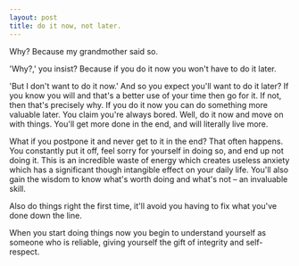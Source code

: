 ```yaml
---
layout: post
title: do it now, not later.
---
```


Why? Because my grandmother said so.


'Why?,' you insist? Because if you do it now you won't have to do it later.

'But I don't want to do it now.' And so you expect you'll want to do it later? If you know you will and that's a better use of your time then go for it. If not, then that's precisely why. If you do it now you can do something more valuable later. You claim you're always bored. Well, do it now and move on with things. You'll get more done in the end, and will literally live more.

What if you postpone it and never get to it in the end? That often happens. You constantly put it off, feel sorry for yourself in doing so, and end up not doing it. This is an incredible waste of energy which creates useless anxiety which has a significant though intangible effect on your daily life. You'll also gain the wisdom to know what's worth doing and what's not – an invaluable skill.

Also do things right the first time, it'll avoid you having to fix what you've done down the line.


When you start doing things now you begin to understand yourself as someone who is reliable, giving yourself the gift of integrity and self-respect.
